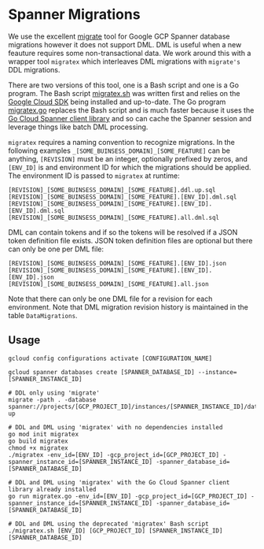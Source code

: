 # Spanner Migrations

We use the excellent [migrate](https://github.com/golang-migrate/migrate) tool for Google GCP Spanner database migrations however it does not support DML.
DML is useful when a new feauture requires some non-transactional data.
We work around this with a wrapper tool `migratex` which interleaves DML migrations with `migrate's` DDL migrations.

There are two versions of this tool, one is a Bash script and one is a Go program.
The Bash script [migratex.sh](https://github.com/localcover/public/blob/master/spanner-migrations/migratex.sh) was written first and relies on the [Google Cloud SDK](https://cloud.google.com/sdk/install) being installed and up-to-date.
The Go program [migratex.go](https://github.com/localcover/public/blob/master/spanner-migrations/migratex.go) replaces the Bash script and is much faster because it uses the [Go Cloud Spanner client library](https://cloud.google.com/spanner/docs/reference/libraries#client-libraries-install-go) and so can cache the Spanner session and leverage things like batch DML processing.

`migratex` requires a naming convention to recognize migrations.
In the following examples `_[SOME_BUINSESS_DOMAIN]_[SOME_FEATURE]` can be anything, `[REVISION]` must be an integer, optionally prefixed by zeros, and `[ENV_ID]` is and environment ID for which the migrations should be applied.
The environment ID is passed to `migratex` at runtime:

    [REVISION]_[SOME_BUINSESS_DOMAIN]_[SOME_FEATURE].ddl.up.sql
    [REVISION]_[SOME_BUINSESS_DOMAIN]_[SOME_FEATURE].[ENV_ID].dml.sql
    [REVISION]_[SOME_BUINSESS_DOMAIN]_[SOME_FEATURE].[ENV_ID].[ENV_ID].dml.sql
    [REVISION]_[SOME_BUINSESS_DOMAIN]_[SOME_FEATURE].all.dml.sql

DML can contain tokens and if so the tokens will be resolved if a JSON token definition file exists.
JSON token definition files are optional but there can only be one per DML file:

    [REVISION]_[SOME_BUINSESS_DOMAIN]_[SOME_FEATURE].[ENV_ID].json
    [REVISION]_[SOME_BUINSESS_DOMAIN]_[SOME_FEATURE].[ENV_ID].[ENV_ID].json
    [REVISION]_[SOME_BUINSESS_DOMAIN]_[SOME_FEATURE].all.json

Note that there can only be one DML file for a revision for each environment.
Note that DML migration revision history is maintained in the table `DataMigrations`.

## Usage

```shell
gcloud config configurations activate [CONFIGURATION_NAME]

gcloud spanner databases create [SPANNER_DATABASE_ID] --instance=[SPANNER_INSTANCE_ID]

# DDL only using 'migrate'
migrate -path . -database spanner://projects/[GCP_PROJECT_ID]/instances/[SPANNER_INSTANCE_ID]/databases/[SPANNER_DATABASE_ID] up

# DDL and DML using 'migratex' with no dependencies installed
go mod init migratex
go build migratex
chmod +x migratex
./migratex -env_id=[ENV_ID] -gcp_project_id=[GCP_PROJECT_ID] -spanner_instance_id=[SPANNER_INSTANCE_ID] -spanner_database_id=[SPANNER_DATABASE_ID]

# DDL and DML using 'migratex' with the Go Cloud Spanner client library already installed
go run migratex.go -env_id=[ENV_ID] -gcp_project_id=[GCP_PROJECT_ID] -spanner_instance_id=[SPANNER_INSTANCE_ID] -spanner_database_id=[SPANNER_DATABASE_ID]

# DDL and DML using the deprecated 'migratex' Bash script
./migratex.sh [ENV_ID] [GCP_PROJECT_ID] [SPANNER_INSTANCE_ID] [SPANNER_DATABASE_ID]
```
